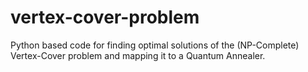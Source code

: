 # vertex-cover-problem
Python based code for finding optimal solutions of the (NP-Complete) Vertex-Cover problem and mapping it to a Quantum Annealer.
